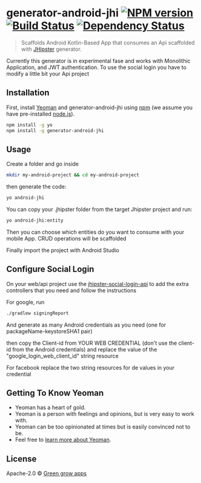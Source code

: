 # generator-android-jhi [![NPM version][npm-image]][npm-url] [![Build Status][travis-image]][travis-url] [![Dependency Status][daviddm-image]][daviddm-url]
> Scaffolds Android Kotlin-Based App that consumes an Api scaffolded with [JHipster](https://jhipster.tech) generator.

Currently this generator is in experimental fase and works with Monolithic Application, and JWT authentication. To use the social login you have to modify a little bit your Api project

## Installation

First, install [Yeoman](http://yeoman.io) and generator-android-jhi using [npm](https://www.npmjs.com/) (we assume you have pre-installed [node.js](https://nodejs.org/)).

```bash
npm install -g yo
npm install -g generator-android-jhi
```

## Usage

Create a folder and go inside

```bash
mkdir my-android-project && cd my-android-project
```

then generate the code:

```bash
yo android-jhi
```

You can copy your .jhipster folder from the target Jhipster project and run:

```bash
yo android-jhi:entity
```

Then you can choose which entities do you want to consume with your mobile App. CRUD operations will be scaffolded 

Finally import the project with Android Studio

## Configure Social Login

On your web/api project use the [jhipster-social-login-api](https://github.com/greengrowapps/generator-jhipster-social-login-api) to add the extra controllers that you need and follow the instructions

For google, run 
```bash
./gradlew signingReport
```

And generate as many Android credentials as you need (one for packageName-keystoreSHA1 pair)

then copy the Client-id from YOUR WEB CREDENTIAL (don't use the client-id from the Android credentials) and replace the value of the "google_login_web_client_id" string resource

For facebook replace the two string resources for de values in your credential

## Getting To Know Yeoman

 * Yeoman has a heart of gold.
 * Yeoman is a person with feelings and opinions, but is very easy to work with.
 * Yeoman can be too opinionated at times but is easily convinced not to be.
 * Feel free to [learn more about Yeoman](http://yeoman.io/).

## License

Apache-2.0 © [Green grow apps](https://www.greengrowapps.com)


[npm-image]: https://badge.fury.io/js/generator-android-jhi.svg
[npm-url]: https://npmjs.org/package/generator-android-jhi
[travis-image]: https://travis-ci.org/greengrowapps/generator-android-jhi.svg?branch=master
[travis-url]: https://travis-ci.org/greengrowapps/generator-android-jhi
[daviddm-image]: https://david-dm.org/greengrowapps/generator-android-jhi.svg?theme=shields.io
[daviddm-url]: https://david-dm.org/greengrowapps/generator-android-jhi

